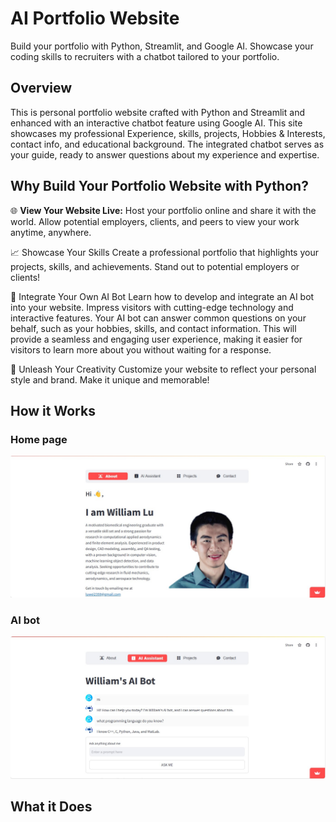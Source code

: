 # AI Portfolio Website
Build your portfolio with Python, Streamlit, and Google AI. Showcase your coding skills to recruiters with a chatbot tailored to your portfolio.

## Overview
This is personal portfolio website crafted with Python and Streamlit and enhanced with an interactive chatbot feature using Google AI. This site showcases my professional Experience, skills, projects, Hobbies & Interests, contact info, and educational background. The integrated chatbot serves as your guide, ready to answer questions about my experience and expertise.

## Why Build Your Portfolio Website with Python?
🌐 **View Your Website Live:**
    Host your portfolio online and share it with the world. Allow potential employers, clients, and peers to view your work anytime, anywhere.

📈 Showcase Your Skills
Create a professional portfolio that highlights your projects, skills, and achievements. Stand out to potential employers or clients!

🤖 Integrate Your Own AI Bot
Learn how to develop and integrate an AI bot into your website. Impress visitors with cutting-edge technology and interactive features. Your AI bot can answer common questions on your behalf, such as your hobbies, skills, and contact information. This will provide a seamless and engaging user experience, making it easier for visitors to learn more about you without waiting for a response.

🎨 Unleash Your Creativity
Customize your website to reflect your personal style and brand. Make it unique and memorable!
## How it Works

### Home page
![Home_page](./images/About.jpg)

### AI bot
![Ask AI](./images/Ask_AI.jpg)
## What it Does
